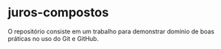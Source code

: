 # juros-compostos
O repositório consiste em um trabalho para demonstrar domínio de boas práticas no uso do Git e GitHub.
